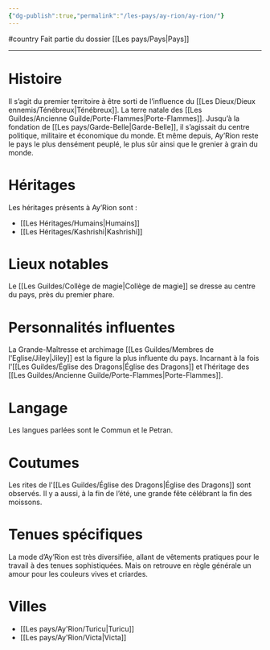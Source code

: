 ```yaml
---
{"dg-publish":true,"permalink":"/les-pays/ay-rion/ay-rion/"}
---
```


#country 
Fait partie du dossier [[Les pays/Pays\|Pays]]

-------

# Histoire
Il s’agit du premier territoire à être sorti de l’influence du [[Les Dieux/Dieux ennemis/Ténébreux\|Ténébreux]]. La terre natale des [[Les Guildes/Ancienne Guilde/Porte-Flammes\|Porte-Flammes]]. Jusqu’à la fondation de [[Les pays/Garde-Belle\|Garde-Belle]], il s’agissait du centre politique, militaire et économique du monde. Et même depuis, Ay’Rion reste le pays le plus densément peuplé, le plus sûr ainsi que le grenier à grain du monde.
# Héritages
Les héritages présents à Ay’Rion sont :
- [[Les Héritages/Humains\|Humains]]
- [[Les Héritages/Kashrishi\|Kashrishi]]
# Lieux notables
Le [[Les Guildes/Collège de magie\|Collège de magie]] se dresse au centre du pays, près du premier phare.
# Personnalités influentes
La Grande-Maîtresse et archimage [[Les Guildes/Membres de l'Eglise/Jiley\|Jiley]] est la figure la plus influente du pays. Incarnant à la fois l'[[Les Guildes/Église des Dragons\|Église des Dragons]] et l’héritage des [[Les Guildes/Ancienne Guilde/Porte-Flammes\|Porte-Flammes]].
# Langage
Les langues parlées sont le Commun et le Petran.
# Coutumes
Les rites de l'[[Les Guildes/Église des Dragons\|Église des Dragons]] sont observés.
Il y a aussi, à la fin de l’été, une grande fête célébrant la fin des moissons.
# Tenues spécifiques
La mode d’Ay’Rion est très diversifiée, allant de vêtements pratiques pour le travail à des tenues sophistiquées. Mais on retrouve en règle générale un amour pour les couleurs vives et criardes.
# Villes
- [[Les pays/Ay'Rion/Turicu\|Turicu]]
- [[Les pays/Ay'Rion/Victa\|Victa]]